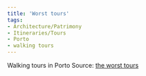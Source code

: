 ```yaml
---
title: 'Worst tours'
tags: 
- Architecture/Patrimony
- Itineraries/Tours
- Porto
- walking tours
---
```


Walking tours in Porto Source: [the worst tours](http://theworsttours.weebly.com/)